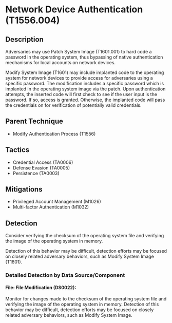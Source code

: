 # Network Device Authentication (T1556.004)

## Description
Adversaries may use Patch System Image (T1601.001) to hard code a password in the operating system, thus bypassing of native authentication mechanisms for local accounts on network devices.

Modify System Image (T1601) may include implanted code to the operating system for network devices to provide access for adversaries using a specific password.  The modification includes a specific password which is implanted in the operating system image via the patch.  Upon authentication attempts, the inserted code will first check to see if the user input is the password. If so, access is granted. Otherwise, the implanted code will pass the credentials on for verification of potentially valid credentials.

## Parent Technique
- Modify Authentication Process (T1556)

## Tactics
- Credential Access (TA0006)
- Defense Evasion (TA0005)
- Persistence (TA0003)

## Mitigations
- Privileged Account Management (M1026)
- Multi-factor Authentication (M1032)

## Detection
Consider verifying the checksum of the operating system file and verifying the image of the operating system in memory.

Detection of this behavior may be difficult, detection efforts may be focused on closely related adversary behaviors, such as Modify System Image (T1601).

### Detailed Detection by Data Source/Component
#### File: File Modification (DS0022): 
Monitor for changes made to the checksum of the operating system file and verifying the image of the operating system in memory. Detection of this behavior may be difficult, detection efforts may be focused on closely related adversary behaviors, such as Modify System Image.

